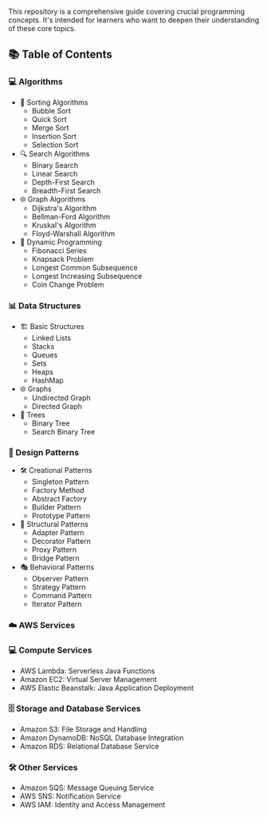 This repository is a comprehensive guide covering crucial programming concepts. It's intended for learners who want to deepen their understanding of these core topics.


## 📚 Table of Contents

### 💻 Algorithms
- 🔄 Sorting Algorithms
  - Bubble Sort
  - Quick Sort
  - Merge Sort
  - Insertion Sort
  - Selection Sort
- 🔍 Search Algorithms
  - Binary Search
  - Linear Search
  - Depth-First Search
  - Breadth-First Search
- 🌐 Graph Algorithms
  - Dijkstra's Algorithm
  - Bellman-Ford Algorithm
  - Kruskal's Algorithm
  - Floyd-Warshall Algorithm
- 🧠 Dynamic Programming
  - Fibonacci Series
  - Knapsack Problem
  - Longest Common Subsequence
  - Longest Increasing Subsequence
  - Coin Change Problem

### 📊 Data Structures
- 🏗️ Basic Structures
  - Linked Lists
  - Stacks
  - Queues
  - Sets
  - Heaps
  - HashMap
- 🌐 Graphs
  - Undirected Graph
  - Directed Graph
- 🌲 Trees
  - Binary Tree
  - Search Binary Tree

### 🧩 Design Patterns
- 🛠️ Creational Patterns
  - Singleton Pattern
  - Factory Method
  - Abstract Factory
  - Builder Pattern
  - Prototype Pattern
- 🔗 Structural Patterns
  - Adapter Pattern
  - Decorator Pattern
  - Proxy Pattern
  - Bridge Pattern
- 🎭 Behavioral Patterns
  - Observer Pattern
  - Strategy Pattern
  - Command Pattern
  - Iterator Pattern


### ☁️ AWS Services
### 💻 Compute Services
- AWS Lambda: Serverless Java Functions
- Amazon EC2: Virtual Server Management
- AWS Elastic Beanstalk: Java Application Deployment
### 🗄️ Storage and Database Services
- Amazon S3: File Storage and Handling
- Amazon DynamoDB: NoSQL Database Integration
- Amazon RDS: Relational Database Service
### 🛠️ Other Services
- Amazon SQS: Message Queuing Service
- AWS SNS: Notification Service
- AWS IAM: Identity and Access Management

